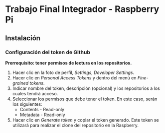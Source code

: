# Trabajo Final Integrador - Raspberry Pi
## Instalación
### Configuración del token de Github
**Prerrequisito: tener permisos de lectura en los repositorios.**
1. Hacer clic en la foto de perfil, _Settings_, _Developer Settings_.
2. Hacer clic en _Personal Access Tokens_ y dentro del menú en _Fine-grained tokens_.
3. Indicar nombre del token, descripción (opcional) y los repositorios a los cuales tendrá acceso.
4. Seleccionar los permisos que debe tener el token. En este caso, serán los siguientes:
    * Contents - Read-only
    * Metadata - Read-only
5. Hacer clic en _Generate token_ y copiar el token generado. Este token se utilizará para realizar el clone del repositorio en la Raspberry.